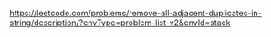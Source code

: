https://leetcode.com/problems/remove-all-adjacent-duplicates-in-string/description/?envType=problem-list-v2&envId=stack